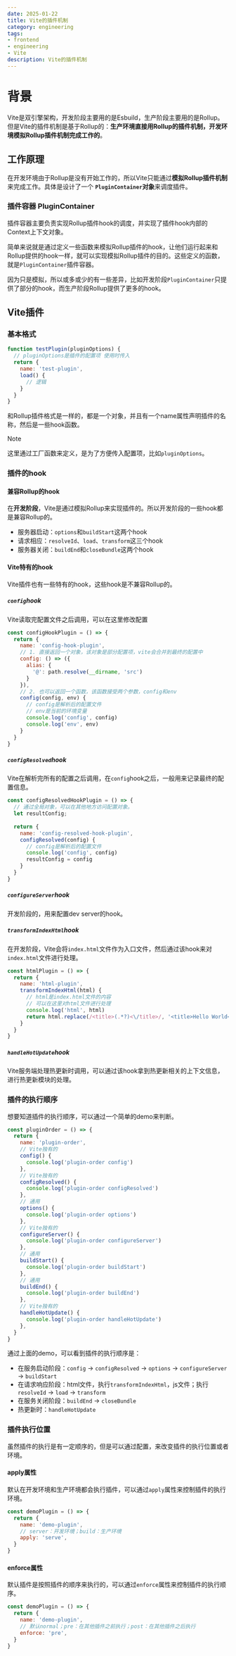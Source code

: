 ```yaml
---
date: 2025-01-22
title: Vite的插件机制
category: engineering
tags:
- frontend
- engineering
- Vite
description: Vite的插件机制
---
```


# 背景

Vite是双引擎架构，开发阶段主要用的是Esbuild，生产阶段主要用的是Rollup。但是Vite的插件机制是基于Rollup的：**生产环境直接用Rollup的插件机制，开发环境模拟Rollup插件机制完成工作的**。

## 工作原理

在开发环境由于Rollup是没有开始工作的，所以Vite只能通过**模拟Rollup插件机制**来完成工作。具体是设计了一个 **`PluginContainer`对象**来调度插件。

### 插件容器 PluginContainer

插件容器主要负责实现Rollup插件hook的调度，并实现了插件hook内部的Context上下文对象。

简单来说就是通过定义一些函数来模拟Rollup插件的hook，让他们运行起来和Rollup提供的hook一样，就可以实现模拟Rollup插件的目的。这些定义的函数，就是`PluginContainer`插件容器。

因为只是模拟，所以或多或少的有一些差异，比如开发阶段`PluginContainer`只提供了部分的hook，而生产阶段Rollup提供了更多的hook。

## Vite插件

### 基本格式

```js
function testPlugin(pluginOptions) {
  // pluginOptions是插件的配置项 使用时传入
  return {
    name: 'test-plugin',
    load() {
      // 逻辑
    }
  }
}
```
和Rollup插件格式是一样的，都是一个对象，并且有一个name属性声明插件的名称，然后是一些hook函数。

> [!NOTE]
> 这里通过工厂函数来定义，是为了方便传入配置项，比如`pluginOptions`。

### 插件的hook

#### 兼容Rollup的hook

在**开发阶段**，Vite是通过模拟Rollup来实现插件的。所以开发阶段的一些hook都是兼容Rollup的。

- 服务器启动：`options`和`buildStart`这两个hook
- 请求相应：`resolveId`、`load`、`transform`这三个hook
- 服务器关闭：`buildEnd`和`closeBundle`这两个hook

#### Vite特有的hook

Vite插件也有一些特有的hook，这些hook是不兼容Rollup的。

##### `config`hook

Vite读取完配置文件之后调用，可以在这里修改配置

```js
const configHookPlugin = () => {
  return {
    name: 'config-hook-plugin',
    // 1. 直接返回一个对象，该对象是部分配置项，vite会合并到最终的配置中
    config: () => ({
      alias: {
        '@': path.resolve(__dirname, 'src')
      }
    }),
    // 2. 也可以返回一个函数，该函数接受两个参数，config和env
    config(config, env) {
      // config是解析后的配置文件
      // env是当前的环境变量
      console.log('config', config)
      console.log('env', env)
    }
  }
}
```

##### `configResolved`hook

Vite在解析完所有的配置之后调用，在`config`hook之后，一般用来记录最终的配置信息。

```js
const configResolvedHookPlugin = () => {
  // 通过全局对象，可以在其他地方访问配置对象。
  let resultConfig;
  
  return {
    name: 'config-resolved-hook-plugin',
    configResolved(config) {
      // config是解析后的配置文件
      console.log('config', config)
      resultConfig = config
    }
  }
}
```

##### `configureServer`hook

开发阶段的，用来配置dev server的hook。

##### `transformIndexHtml`hook

在开发阶段，Vite会将`index.html`文件作为入口文件，然后通过该hook来对`index.html`文件进行处理。

```js
const htmlPlugin = () => {
  return {
    name: 'html-plugin',
    transformIndexHtml(html) {
      // html是index.html文件的内容
      // 可以在这里对html文件进行处理
      console.log('html', html)
      return html.replace(/<title>(.*?)<\/title>/, '<title>Hello World</title>')
    }
  }
}

```

##### `handleHotUpdate`hook

Vite服务端处理热更新时调用，可以通过该hook拿到热更新相关的上下文信息，进行热更新模块的处理。

### 插件的执行顺序

想要知道插件的执行顺序，可以通过一个简单的demo来判断。

```js
const pluginOrder = () => {
  return {
    name: 'plugin-order',
    // Vite独有的
    config() {
      console.log('plugin-order config')
    },
    // Vite独有的
    configResolved() {
      console.log('plugin-order configResolved') 
    },
    // 通用
    options() {
      console.log('plugin-order options')
    },
    // Vite独有的
    configureServer() {
      console.log('plugin-order configureServer')
    },
    // 通用
    buildStart() {
      console.log('plugin-order buildStart')
    },
    // 通用
    buildEnd() {
      console.log('plugin-order buildEnd')
    },
    // Vite独有的
    handleHotUpdate() {
      console.log('plugin-order handleHotUpdate')
    },
  }
}
```

通过上面的demo，可以看到插件的执行顺序是：

- 在服务启动阶段：`config` -> `configResolved` -> `options` -> `configureServer` -> `buildStart`
- 在请求响应阶段：html文件，执行`transformIndexHtml`，js文件；执行`resolveId` -> `load` -> `transform`
- 在服务关闭阶段：`buildEnd` -> `closeBundle`
- 热更新时：`handleHotUpdate`

### 插件执行位置

虽然插件的执行是有一定顺序的，但是可以通过配置，来改变插件的执行位置或者环境。

#### apply属性

默认在开发环境和生产环境都会执行插件，可以通过`apply`属性来控制插件的执行环境。

```js
const demoPlugin = () => {
  return {
    name: 'demo-plugin',
    // server：开发环境；build：生产环境
    apply: 'serve',
  }
}
```

#### enforce属性

默认插件是按照插件的顺序来执行的，可以通过`enforce`属性来控制插件的执行顺序。

```js
const demoPlugin = () => {
  return {
    name: 'demo-plugin',
    // 默认normal；pre：在其他插件之前执行；post：在其他插件之后执行
    enforce: 'pre',
  }  
}
```
